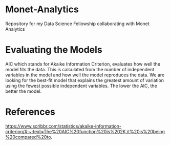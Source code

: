 # Monet-Analytics
Repository for my Data Science Fellowship collaborating with Monet Analytics

# Evaluating the Models
AIC which stands for Akaike Information Criterion, evaluates how well the model fits the data. This is calculated from the number of independent variables in the model and how well the model reproduces the data. We are looking for the best-fit model that explains the greatest amount of variation using the fewest possible independent variables. The lower the AIC, the better the model.

# References
https://www.scribbr.com/statistics/akaike-information-criterion/#:~:text=The%20AIC%20function%20is%202K,it%20is%20being%20compared%20to.
